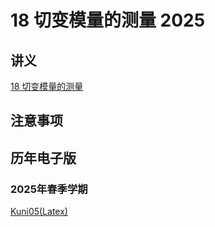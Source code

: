 # 18 切变模量的测量 2025

## 讲义

[18 切变模量的测量](https://github.com/dark-but-spark/SUSTech-PHY104B-Yellow-Pages/blob/main/docs/18/18.pdf)

## 注意事项


## 历年电子版



### 2025年春季学期

[Kuni05(Latex)](https://github.com/Kuni05/SUSTech-PHY104B/tree/main/2025/%E6%8A%A5%E5%91%8A/18%20%E5%88%87%E5%8F%98%E6%A8%A1%E9%87%8F%E7%9A%84%E6%B5%8B%E9%87%8F-2025)